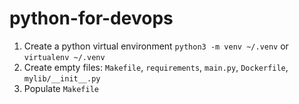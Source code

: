 # python-for-devops

1. Create a python virtual environment `python3 -m venv ~/.venv` or `virtualenv ~/.venv`
2. Create empty files: `Makefile`, `requirements`, `main.py`, `Dockerfile`, `mylib/__init__.py`
3. Populate `Makefile`